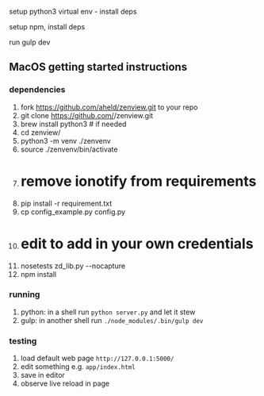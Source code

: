setup python3 virtual env - install deps

setup npm, install deps

run gulp dev


## MacOS getting started instructions

### dependencies

1.  fork https://github.com/aheld/zenview.git to your repo
1.  git clone https://github.com/<you>/zenview.git
1.  brew install python3  # if needed
1.  cd zenview/
1.  python3 -m venv ./zenvenv
1.  source ./zenvenv/bin/activate
1.  # remove ionotify from requirements
1.  pip install -r requirement.txt
1.  cp config_example.py config.py
1.  # edit to add in your own credentials
1.  nosetests zd_lib.py --nocapture
2.  npm install

### running

1.  python:  in a shell run ``python server.py`` and let it stew
2.  gulp:  in another shell run ``./node_modules/.bin/gulp dev``

### testing

1.  load default web page ``http://127.0.0.1:5000/``
2.  edit something e.g. ``app/index.html``
3.  save in editor
4.  observe live reload in page

